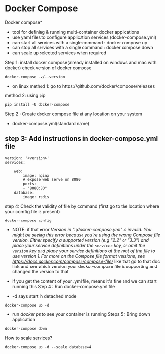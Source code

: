 # Docker Compose
Docker compose?
- tool for defining & running multi-container docker applications
- use yaml files to configure application services (docker-compose.yml)
- can start all services with a single command : docker compose up
- can stop all services with a single command : docker compose down
- can scale up selected services when required

Step 1: install docker compose(already installed on windows and mac with docker)
check version of docker compose
```
docker-compose -v/--version
```
- on linux
method 1:
go to https://github.com/docker/compose/releases

method 2: using pip
```
pip install -U docker-compose
```

Step 2 : Create docker compose file at any location on your system
- docker-compose.yml(standard name)

step 3: Add instructions in docker-compose.yml file
- 
```
version: '<version>'
services:

    web:
        image: nginx
        # expose web serve on 8080
        ports:
        - "8080:80"
    database:
        image: redis
```
step 4: Check the validity of file by command (first go to the location where your comfig file is present)
```
docker-compose config
```
- NOTE: if that error *Version in ".\docker-compose.yml" is invalid. You might be seeing this error because you're using the wrong Compose file version. Either specify a supported version (e.g "2.2" or "3.3") and place your service definitions under the `services` key, or omit the `version` key and place your service definitions at the root of the file to use version 1.
For more on the Compose file format versions, see https://docs.docker.com/compose/compose-file/* like that go to that doc link and see which version your dockor-compose file is supporting and changed the version to that

- if you get the content of your .yml file, means it's fine and we can start running this
Step 4 : Run docker-compose.yml file
- -d says start in detached mode
```
docker-compose up -d
```
- run *docker ps* to see your container is running
Steps 5 : Bring down application
```
docker-compose down
```

How to scale services?
```
docker-compose up -d --scale database=4
```
